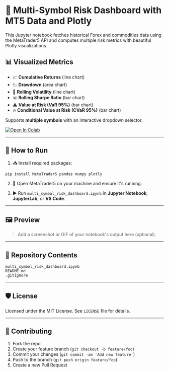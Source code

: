 # 🧮 Multi-Symbol Risk Dashboard with MT5 Data and Plotly

This Jupyter notebook fetches historical Forex and commodities data using the MetaTrader5 API and computes multiple risk metrics with beautiful Plotly visualizations.

## 📊 Visualized Metrics

- 📈 **Cumulative Returns** (line chart)
- 📉 **Drawdown** (area chart)
- 📏 **Rolling Volatility** (line chart)
- 📊 **Rolling Sharpe Ratio** (bar chart)
- ⚠️ **Value at Risk (VaR 95%)** (bar chart)
- 🔥 **Conditional Value at Risk (CVaR 95%)** (bar chart)

Supports **multiple symbols** with an interactive dropdown selector.

[![Open In Colab](https://colab.research.google.com/assets/colab-badge.svg)](https://github.com/yadavvinay77/risk_dashboard/blob/main/multi_symbol_risk_dashboard.ipynb)


---

## 🚀 How to Run

1. 📥 Install required packages:

```bash
pip install MetaTrader5 pandas numpy plotly
```

2. 📡 Open MetaTrader5 on your machine and ensure it's running.

3. ▶️ Run `multi_symbol_risk_dashboard.ipynb` in **Jupyter Notebook**, **JupyterLab**, or **VS Code**.

---

## 🖼️ Preview

> Add a screenshot or GIF of your notebook's output here (optional).

---

## 📁 Repository Contents

```
multi_symbol_risk_dashboard.ipynb
README.md
.gitignore
```

---

## 🛡️ License

Licensed under the MIT License. See `LICENSE` file for details.

---

## 🤝 Contributing

1. Fork the repo
2. Create your feature branch (`git checkout -b feature/foo`)
3. Commit your changes (`git commit -am 'Add new feature'`)
4. Push to the branch (`git push origin feature/foo`)
5. Create a new Pull Request